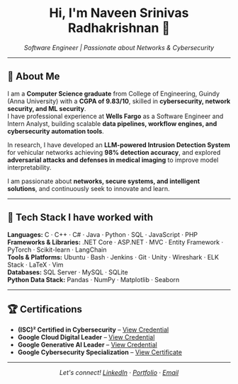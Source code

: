 <h1 align="center">Hi, I'm Naveen Srinivas Radhakrishnan 👋</h1>
<p align="center">
  <em>Software Engineer | Passionate about Networks & Cybersecurity</em>
</p>

---

## 🚀 About Me

I am a **Computer Science graduate** from College of Engineering, Guindy (Anna University) with a **CGPA of 9.83/10**, skilled in **cybersecurity, network security, and ML security**.  
I have professional experience at **Wells Fargo** as a Software Engineer and Intern Analyst, building scalable **data pipelines, workflow engines, and cybersecurity automation tools**.  

In research, I have developed an **LLM-powered Intrusion Detection System** for vehicular networks achieving **98% detection accuracy**, and explored **adversarial attacks and defenses in medical imaging** to improve model interpretability.  

I am passionate about **networks, secure systems, and intelligent solutions**, and continuously seek to innovate and learn.

---

## 🧰 Tech Stack I have worked with

**Languages:** C · C++ · C# · Java · Python · SQL · JavaScript · PHP  
**Frameworks & Libraries:** .NET Core · ASP.NET · MVC · Entity Framework · PyTorch · Scikit-learn · LangChain  
**Tools & Platforms:** Ubuntu · Bash · Jenkins · Git · Unity · Wireshark · ELK Stack · LaTeX · Vim  
**Databases:** SQL Server · MySQL · SQLite  
**Python Data Stack:** Pandas · NumPy · Matplotlib · Seaborn  

---

## 🏆 Certifications

- **(ISC)² Certified in Cybersecurity** – [View Credential](https://www.credly.com/badges/cbcbb3b9-3b12-43ef-9580-2ebee6c05447)  
- **Google Cloud Digital Leader** – [View Credential](https://www.credly.com/badges/8e25ef70-7734-4dd7-a77a-4fe592983e42)  
- **Google Generative AI Leader** – [View Credential](https://www.credly.com/badges/19e05c44-27db-4a2d-bba9-aff60c06799a)  
- **Google Cybersecurity Specialization** – [View Certificate](https://www.coursera.org/account/accomplishments/specialization/Y3XHFWKQ7W1G)  

---

<p align="center">
  <em>Let's connect!  
  <a href="https://linkedin.com/in/rnaveensrinivas">LinkedIn</a> · 
  <a href="https://rnaveensrinivas.github.io/">Portfolio</a> · 
  <a href="mailto:rnaveensrinivas@gmail.com">Email</a></em>
</p>

